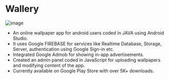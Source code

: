 
# Wallery
![image](https://user-images.githubusercontent.com/46347382/124922014-acec4600-e016-11eb-9e31-09e0b095962a.png)


-  An online wallpaper app for android users coded in JAVA using Android Studio.
- It uses Google FIREBASE for services like Realtime Database, Storage, Server, authentication using Google Sign-in etc.
- Integrated Google Admob for showing in-app advertisements.
- Created an admin panel coded in JavaScript for uploading wallpapers and modifying content of the app.
- Currently available on Google Play Store with over 5K+ downloads.

